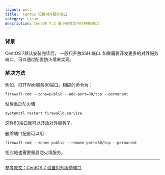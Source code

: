 ```yaml
---
layout: post
title:  CentOS 设置对外服务端口 
category: Linux
description: CentOS 7.2 最小安装如何打开80端口
---
```


### 背景
CentOS 7默认安装完毕后， 一般只开放SSH 端口.
如果需要开发更多的对外服务端口，可以通过配置防火墙来实现。

### 解决方法
例如，打开Web服务80端口，相应的命令为：
```
firewall-cmd --zone=public --add-port=80/tcp --permanent
```
然后重启防火墙
```
systemctl restart firewalld.service
```
这样80端口就可以开放对外服务了。

删除端口配置可以用：
```
firewall-cmd --zone= public --remove-port=80/tcp --permanent
```
相应地也需要重启防火墙服务。

--------------------- 
[参考原文：CentOS 7 设置对外服务端口](https://blog.csdn.net/u013582800/article/details/79606597)
